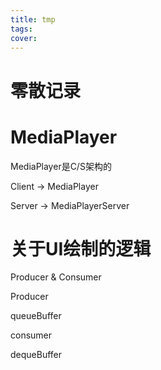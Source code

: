 ```yaml
---
title: tmp
tags:
cover:
---
```


# 零散记录





# MediaPlayer



MediaPlayer是C/S架构的

Client -> MediaPlayer

Server -> MediaPlayerServer





# 关于UI绘制的逻辑





Producer & Consumer



Producer

queueBuffer



consumer

dequeBuffer
